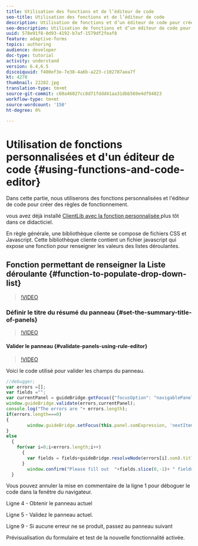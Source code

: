 ```yaml
---
title: Utilisation des fonctions et de l’éditeur de code
seo-title: Utilisation des fonctions et de l’éditeur de code
description: Utilisation de fonctions et d’un éditeur de code pour créer des règles de fonctionnement
seo-description: Utilisation de fonctions et d’un éditeur de code pour créer des règles de fonctionnement
uuid: 578e91f8-0d93-4192-b7af-1579df2feaf8
feature: adaptive-forms
topics: authoring
audience: developer
doc-type: tutorial
activity: understand
version: 6.4,6.5
discoiquuid: f480ef3e-7e38-4a6b-a223-c102787aea7f
kt: 4270
thumbnail: 22282.jpg
translation-type: tm+mt
source-git-commit: c60a46027cc8d71fddd41aa31dbb569e4df94823
workflow-type: tm+mt
source-wordcount: '150'
ht-degree: 0%

---
```



# Utilisation de fonctions personnalisées et d&#39;un éditeur de code {#using-functions-and-code-editor}

Dans cette partie, nous utiliserons des fonctions personnalisées et l&#39;éditeur de code pour créer des règles de fonctionnement.

vous avez déjà installé [ClientLib avec la fonction personnalisée ](assets/client-libs-and-logo.zip) plus tôt dans ce didacticiel.

En règle générale, une bibliothèque cliente se compose de fichiers CSS et Javascript. Cette bibliothèque cliente contient un fichier javascript qui expose une fonction pour renseigner les valeurs des listes déroulantes.


## Fonction permettant de renseigner la Liste déroulante {#function-to-populate-drop-down-list}

>[!VIDEO](https://video.tv.adobe.com/v/22282?quality=9&learn=on)

### Définir le titre du résumé du panneau {#set-the-summary-title-of-panels}

>[!VIDEO](https://video.tv.adobe.com/v/28387?quality=9&learn=on)

#### Valider le panneau {#validate-panels-using-rule-editor}

>[!VIDEO](https://video.tv.adobe.com/v/28409?quality=9&learn=on)

Voici le code utilisé pour valider les champs du panneau.

```javascript
//debugger;
var errors =[];
var fields ="";
var currentPanel = guideBridge.getFocus({"focusOption": "navigablePanel"});
window.guideBridge.validate(errors,currentPanel);
console.log("The errors are "+ errors.length);
if(errors.length===0)
{
        window.guideBridge.setFocus(this.panel.somExpression, 'nextItem', true);
}
else
  {
    for(var i=0;i<errors.length;i++)
      {
        var fields = fields+guideBridge.resolveNode(errors[i].som).title+" , ";
      }
        window.confirm("Please fill out  "+fields.slice(0,-1)+ " fields");
  }
```

Vous pouvez annuler la mise en commentaire de la ligne 1 pour déboguer le code dans la fenêtre du navigateur.

Ligne 4 - Obtenir le panneau actuel

Ligne 5 - Validez le panneau actuel.

Ligne 9 - Si aucune erreur ne se produit, passez au panneau suivant

Prévisualisation du formulaire et test de la nouvelle fonctionnalité activée.
